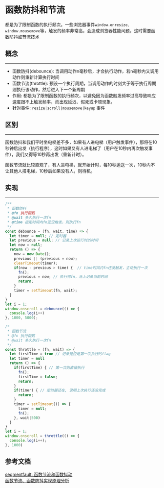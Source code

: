 # 函数防抖和节流

都是为了限制函数的执行频次。一些浏览器事件`window.onresize、window.mousemove`等，触发的频率非常高，会造成浏览器性能问题，这时需要函数防抖或节流技术

<!--more-->

## 概念

---

- 函数防抖(debounce): 当调用动作n毫秒后，才会执行动作，若n毫秒内又调用动作则重新计算执行时间
- 函数节流(throttle): 预设一个执行周期，当调用动作的时刻大于等于执行周期则执行该动作，然后进入下一个新周期
- 作用: 都是为了限制函数的执行频次，以避免因为函数触发频率过高导致响应速度跟不上触发频率，而出现延迟、假死或卡顿现象。
- 针对事件: `resize|scroll|mousemove|keyup` 事件

## 区别

---

函数防抖和我们平时坐电梯差不多，如果有人进电梯（用户触发事件），那将在10秒钟后出发（执行程序），这时如果又有人进电梯了（用户在10秒内再次触发事件），我们又得等10秒再出发（重新计时）。

函数节流就比较直观了，有人进电梯，就开始计时，每10秒运送一次，10秒内不让其他人搭电梯，10秒后如果没有人，则待机。

## 实现

---

```javascript
/**
 * 函数防抖
 * @fn 执行函数
 * @wait 多久执行一次fn
 * @time 指定时间内fn还没触发，则执行fn
 */
const debounce = (fn, wait, time) => {
  let timer = null; // 定时器
  let previous = null; // 记录上次运行时的时间
  let now = null;
  return () => {
    now = new Date();
    previous || (previous = now);
    clearTimeout(timer);
    if(now - previous > time) {  // time时间内fn还没触发，主动执行一次
      fn();
      previous = now; // 执行完fn，马上记录当前时间
      return;
    }
    timer = setTimeout(fn, wait);
  }
}
let i = 1;
window.onscroll = debounce(() => {
  console.log(i++)
}, 1000, 5000);
```

```javascript
/*
 * 函数节流
 * @fn 执行函数
 * @wait 多久执行一次fn
 */
const throttle = (fn, wait) => {
  let firstTime = true // 记录是否是第一次执行的flag
  let timer = null
  return () => {
    if(firstTime) { // 第一次则直接执行
      fn();
      firstTime = false;
      return;
    }
    if(timer) { // 定时器还在, 说明上次执行还没完成
      return;
    }
    timer = setTimeout(() => {
      timer = null;
      fn();
    }, wait|500)
  }
}
let i = 1;
window.onscroll = throttle(() => {
  console.log(i++);
}, 1000)
```

## 参考文档

[segmentfault: 函数节流和函数抖动](https://segmentfault.com/a/1190000008768202)</br>
[函数节流、函数防抖实现原理分析](https://rockjins.js.org/2017/02/21/2017-02-21-debounce-function/)</br>
